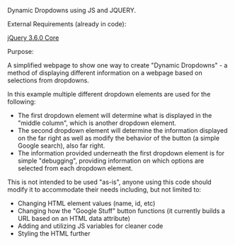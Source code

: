 Dynamic Dropdowns using JS and JQUERY.

External Requirements (already in code):

[jQuery 3.6.0 Core](https://releases.jquery.com/jquery/)

Purpose:

A simplified webpage to show one way to create "Dynamic Dropdowns" - a method of displaying different information on a webpage
based on selections from dropdowns.

In this example multiple different dropdown elements are used for the following:
- The first dropdown element will determine what is displayed in the "middle column", which is another dropdown element.
- The second dropdown element will determine the information displayed on the far right as well as modify
the behavior of the button (a simple Google search), also far right.
- The information provided underneath the first dropdown element is for simple "debugging", providing information on which
options are selected from each dropdown element.

This is not intended to be used "as-is", anyone using this code should modify it to accommodate their needs including, but not limited to:
- Changing HTML element values (name, id, etc)
- Changing how the "Google Stuff" button functions (it currently builds a URL based on an HTML data attribute)
- Adding and utilizing JS variables for cleaner code
- Styling the HTML further
